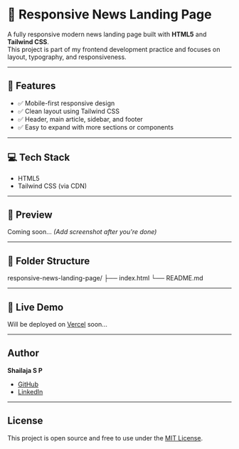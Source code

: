 # 📰 Responsive News Landing Page

A fully responsive modern news landing page built with **HTML5** and **Tailwind CSS**.  
This project is part of my frontend development practice and focuses on layout, typography, and responsiveness.

---

## 🚀 Features

- ✅ Mobile-first responsive design
- ✅ Clean layout using Tailwind CSS
- ✅ Header, main article, sidebar, and footer
- ✅ Easy to expand with more sections or components

---

## 💻 Tech Stack

- HTML5
- Tailwind CSS (via CDN)

---

## 📸 Preview

Coming soon... *(Add screenshot after you're done)*

---

## 📂 Folder Structure

responsive-news-landing-page/
├── index.html
└── README.md


---

## 🔗 Live Demo

Will be deployed on [Vercel](https://vercel.com) soon...

---

##  Author

**Shailaja S P**  
- [GitHub](https://github.com/Shailaja-poojari)
- [LinkedIn](https://www.linkedin.com/in/shailaja-poojari)

---

## License

This project is open source and free to use under the [MIT License](LICENSE).


